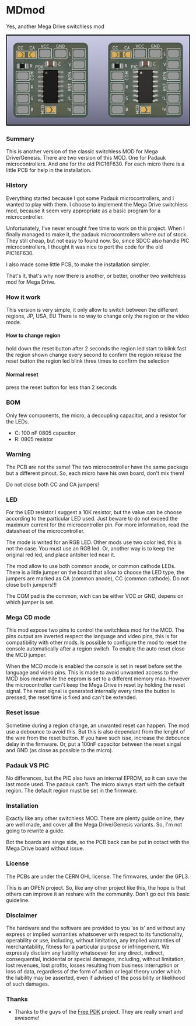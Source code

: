 # MDmod
Yes, another Mega Drive switchless mod

![Board](https://github.com/screwbreaker/MDmod/blob/main/PCBs.png?raw=true)

### Summary
This is another version of the classic switchless MOD for Mega Drive/Genesis.
There are two version of this MOD.
One for Padauk microcontrollers. And one for the old PIC16F630.
For each micro there is a little PCB for help in the installation.

### History
Everything started because I got some Padauk microcontrollers, and I wanted to play with them.
I choose to implement the Mega Drive switchless mod, because it seem very appropriate as a basic program for a microcontroller.

Unfortunately, I've never enought free time to work on this project.
When I finally managed to make it, the padauk microcontrollers where out of stock.
They still cheap, but not easy to found now.
So, since SDCC also handle PIC microcontrollers, I thought it was nice to port the code for the old PIC16F630.

I also made some little PCB, to make the installation simpler.

That's it, that's why now there is another, or better, onother two switchless mod for Mega Drive.

### How it work
This version is very simple, it only allow to switch between the different regions, JP, USA, EU
There is no way to change only the region or the video mode.

#### How to change region
hold down the reset button
after 2 seconds the region led start to blink fast
the region shown change every second
to confirm the region release the reset button
the region led blink three times to confirm the selection

#### Normal reset
press the reset button for less than 2 seconds

### BOM
Only few components, the micro, a decoupling capacitor, and a resistor for the LEDs.
- C: 100 nF 0805 capacitor
- R: 0805 resistor

### Warning
The PCB are not the same!
The two microcontroller have the same package but a different pinout.
So, each micro have his own board, don't mix them!

Do not close both CC and CA jumpers!

### LED
For the LED resistor I suggest a 10K resistor, but the value can be choose according to the particular LED used.
Just beware to do not exceed the maximum current for the microcontroller pin.
For more information, read the datasheet of the microcontroller.

The mode is writed for an RGB LED.
Other mods use two color led, this is not the case. You must use an RGB led.
Or, another way is to keep the original red led, and place antoher led near it.

The mod allow to use both common anode, or common cathode LEDs.
There is a little jumper on the board that allow to choose the LED type, the jumpers are marked as CA (common anode), CC (common cathode).
Do not close both jumpers!!!

The COM pad is the common, wich can be either VCC or GND, depens on which jumper is set.

### Mega CD mode
This mod expose two pins to control the switchless mod for the MCD.
The pins output are inverted respect the language and video pins, this is for compatibility with other mods.
Is possible to configure the mod to reset the console automatically after a region switch.
To enable the auto reset close the MCD jumper.

When the MCD mode is enabled the console is set in reset before set the language and video pins.
This is made to avoid unwanted access to the MCD bios meanwhile the eeprom is set to a different memory map.
However the microcontroller can't keep the Mega Drive in reset by holding the reset signal.
The reset signal is generated internally every time the button is pressed, the reset time is fixed and can't be extended.

### Reset issue
Sometime during a region change, an unwanted reset can happen.
The mod use a debounce to avoid this. But this is also dependant from the lenght of the wire from the reset button.
If you have such isse, increase the debounce delay in the firmware. Or, put a 100nF capacitor between the reset singal and GND (as close as possible to the micro).

### Padauk VS PIC
No differences, but the PIC also have an internal EPROM, so it can save the last mode used.
The padauk can't. The micro always start with the default region. The default region must be set in the firmware.

### Installation
Exactly like any other switchless MOD.
There are plenty guide online, they are well made, and cover all the Mega Drive/Genesis variants.
So, I'm not going to rewrite a guide.

Bot the boards are singe side, so the PCB back can be put in cotact with the Mega Drive board without issue.

### License
The PCBs are under the CERN OHL license.
The firmwares, under the GPL3.

This is an OPEN project.
So, like any other project like this, the hope is that others can improve it an reshare with the community.
Don't go out this basic guideline.

### Disclaimer
The hardware and the software are provided to you 'as is' and without any express or implied warranties whatsoever with respect to its functionality, operability or use, including, without limitation, any implied warranties of merchantability, fitness for a particular purpose or infringement. We expressly disclaim any liability whatsoever for any direct, indirect, consequential, incidental or special damages, including, without limitation, lost revenues, lost profits, losses resulting from business interruption or loss of data, regardless of the form of action or legal theory under which the liability may be asserted, even if advised of the possibility or likelihood of such damages.

### Thanks
- Thanks to the guys of the [Free PDK](https://free-pdk.github.io/) project. They are really smart and awesome!

